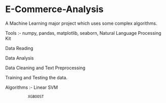 # E-Commerce-Analysis
A Machine Learning major project which uses some complex algorithms.

Tools :- numpy, pandas, matplotlib, seaborn, Natural Language Processing Kit
         
Data Reading

Data Analysis

Data Cleaning and Text Preprocessing

Training and Testing the data.


Algorithms :- Linear SVM

              XGBOOST
